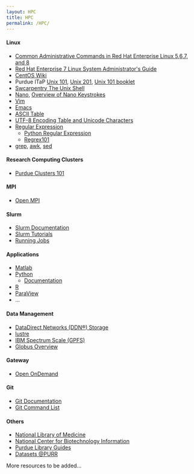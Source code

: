 ```yaml
---
layout: HPC
title: HPC
permalink: /HPC/
---
```


#### Linux ####
- <a href="https://access.redhat.com/articles/1189123" target="_blank">Common Administrative Commands in Red Hat Enterprise Linux 5,6,7, and 8</a>
- <a href="https://access.redhat.com/documentation/en-us/red_hat_enterprise_linux/7/pdf/system_administrators_guide/Red_Hat_Enterprise_Linux-7-System_Administrators_Guide-en-US.pdf" target="_blank">Red Hat Enterprise 7 Linux System Administrator's Guide</a>
- <a href="https://wiki.centos.org/FrontPage" target="_blank">CentOS Wiki</a>
- Purdue ITaP <a href="https://www.rcac.purdue.edu/training/unix101/" target="_blank">Unix 101</a>, <a href="https://www.rcac.purdue.edu/training/unix201/" target="_blank">Unix 201</a>, <a href="https://www.rcac.purdue.edu/training/unix101/unix101_booklet.pdf" target="_blank">Unix 101 booklet</a>
- <a href="https://swcarpentry.github.io/shell-novice/" target="_blank">Swcarpentry The Unix Shell</a>
- <a href="https://www.nano-editor.org/dist/latest/nano.html" target="_blank">Nano</a>, <a href="https://www.nano-editor.org/dist/latest/cheatsheet.html" target="_blank">Overview of Nano Keystrokes</a>
- <a href="https://vimhelp.org" target="_blank">Vim</a>
- <a href="https://gnu.org/software/emacs/manual/html_node/emacs/index.html" target="_blank">Emacs</a>
- <a href="https://en.wikipedia.org/wiki/ASCII" target="_blank">ASCII Table</a>
- <a href="https://www.utf8-chartable.de" target="_blank">UTF-8 Encoding Table and Unicode Characters</a>
- <a href="https://en.wikipedia.org/wiki/Regular_expression" target="_blank">Regular Expression</a>
  - <a href="https://docs.python.org/3/library/re.html" target="_blank">Python Regular Expression</a>
  - <a href="https://regex101.com" target="_blank">Regrex101</a> 
- <a href="https://www.gnu.org/software/grep/manual/grep.html" target="_blank">grep</a>, <a href="https://en.wikipedia.org/wiki/AWK" target="_blank">awk</a>, <a href="https://www.gnu.org/software/sed/manual/sed.html" target="_blank">sed</a>

#### Research Computing Clusters ####
- <a href="https://www.rcac.purdue.edu/training/clusters101/" target="_blank">Purdue Clusters 101</a>


#### MPI ####
- <a href="https://www.open-mpi.org" target="_blank">Open MPI</a>


#### Slurm ####
- <a href="https://slurm.schedmd.com/documentation.html" target="_blank">Slurm Documentation</a>
- <a href="https://slurm.schedmd.com/tutorials.html" target="_blank">Slurm Tutorials</a>
- <a href="https://www.rcac.purdue.edu/knowledge/anvil/run" target="_blank">Running Jobs</a>

#### Applications ####
- <a href="https://www.mathworks.com/products/matlab.html" target="_blank">Matlab</a>
- <a href="https://www.python.org" target="_blank">Python</a>
  - <a href="https://doc.python.org/3/" target="_blank">Documentation</a>
- <a href="https://www.r-project.org" target="_blank">R</a>
- <a href="https://www.paraview.org" target="_blank">ParaView</a>
- ...

#### Data Management ####
- <a href="https://www.ddn.com" target="_blank">DataDirect Networks (DDN®) Storage</a>
- <a href="https://www.lustre.org" target="_blank">lustre</a>
- <a href="https://www.ibm.com/products/spectrum-scale" target="_blank">IBM Spectrum Scale (GPFS)</a>
- <a href="https://www.rcac.purdue.edu/training/globus/" target="_blank">Globus Overview</a>


#### Gateway ####
- <a href="https://openondemand.org" target="_blank">Open OnDemand</a>


#### Git ####
- <a href="https://git-scm.com/doc" target="_blank">Git Documentation</a>
- <a href="https://education.github.com/git-cheat-sheet-education.pdf" target="_blank">Git Command List</a>

#### Others ####
- <a href="https://www.nlm.nih.gov" target="_blank">National Library of Medicine</a>
- <a href="https://www.ncbi.nlm.nih.gov" target="_blank">National Center for Biotechnology Information</a>
- <a href="https://guides.lib.purdue.edu" target="_blank">Purdue Library Guides</a>
- <a href="https://purr.purdue.edu/publications/datasets" target="_blank">Datasets @PURR</a>

More resources to be added...
